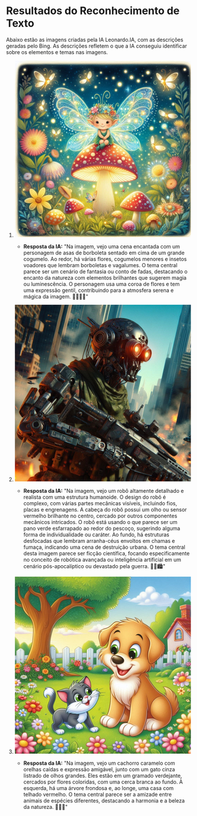 # Resultados do Reconhecimento de Texto

Abaixo estão as imagens criadas pela IA Leonardo.IA, com as descrições geradas pelo Bing. As descrições refletem o que a IA conseguiu identificar sobre os elementos e temas nas imagens.

1. ![Foto de uma página de um livro infantil tema de fadas](../inputs/capa-de-livro-infantil-tema-de-fadas.jpg)
   - **Resposta da IA:** "Na imagem, vejo uma cena encantada com um personagem de asas de borboleta sentado em cima de um grande cogumelo. Ao redor, há várias flores, cogumelos menores e insetos voadores que lembram borboletas e vagalumes. O tema central parece ser um cenário de fantasia ou conto de fadas, destacando o encanto da natureza com elementos brilhantes que sugerem magia ou luminescência. O personagem usa uma coroa de flores e tem uma expressão gentil, contribuindo para a atmosfera serena e mágica da imagem. 🌸🧚‍♀️✨"

2. ![Foto de um robô de guerra, estilo cyberpunk](../inputs/robo-de-guerra-estilo-cyberpunk.jpg)
   - **Resposta da IA:** "Na imagem, vejo um robô altamente detalhado e realista com uma estrutura humanoide. O design do robô é complexo, com várias partes mecânicas visíveis, incluindo fios, placas e engrenagens. A cabeça do robô possui um olho ou sensor vermelho brilhante no centro, cercado por outros componentes mecânicos intricados. O robô está usando o que parece ser um pano verde esfarrapado ao redor do pescoço, sugerindo alguma forma de individualidade ou caráter. Ao fundo, há estruturas desfocadas que lembram arranha-céus envoltos em chamas e fumaça, indicando uma cena de destruição urbana.
   O tema central desta imagem parece ser ficção científica, focando especificamente no conceito de robótica avançada ou inteligência artificial em um cenário pós-apocalíptico ou devastado pela guerra. 🤖🔥🏙️"

3. ![Foto de um cachorro brincando com um gato no quintal, estilo cartoon](../inputs/cachorro-e-gato-brincando-no-quintal-cartoon.jpg)
   - **Resposta da IA:** "Na imagem, vejo um cachorro caramelo com orelhas caídas e expressão amigável, junto com um gato cinza listrado de olhos grandes. Eles estão em um gramado verdejante, cercados por flores coloridas, com uma cerca branca ao fundo. À esquerda, há uma árvore frondosa e, ao longe, uma casa com telhado vermelho.
   O tema central parece ser a amizade entre animais de espécies diferentes, destacando a harmonia e a beleza da natureza. 🌳🐶🐱"
